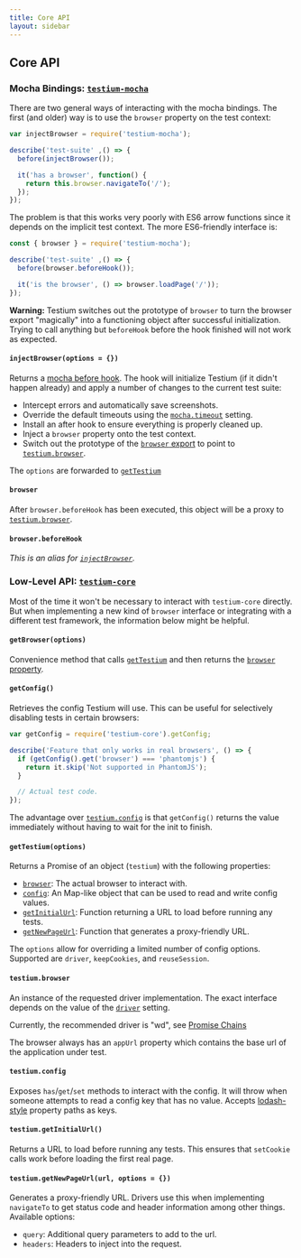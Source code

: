 ```yaml
---
title: Core API
layout: sidebar
---
```


## Core API

### Mocha Bindings: [`testium-mocha`](https://www.npmjs.com/package/testium-mocha)

There are two general ways of interacting with the mocha bindings.
The first (and older) way is to use the `browser` property on the test context:

```js
var injectBrowser = require('testium-mocha');

describe('test-suite' ,() => {
  before(injectBrowser());

  it('has a browser', function() {
    return this.browser.navigateTo('/');
  });
});
```

The problem is that this works very poorly with ES6 arrow functions since it depends on the implicit test context.
The more ES6-friendly interface is:

```js
const { browser } = require('testium-mocha');

describe('test-suite' ,() => {
  before(browser.beforeHook());

  it('is the browser', () => browser.loadPage('/'));
});
```

**Warning:** Testium switches out the prototype of `browser` to turn the browser export "magically" into a functioning object after successful initialization.
Trying to call anything but `beforeHook` before the hook finished will not work as expected.

#### `injectBrowser(options = {})`

Returns a [mocha before hook](http://mochajs.org/#hooks).
The hook will initialize Testium (if it didn't happen already)
and apply a number of changes to the current test suite:

* Intercept errors and automatically save screenshots.
* Override the default timeouts using the [`mocha.timeout`](/config.html#mocha-timeout) setting.
* Install an after hook to ensure everything is properly cleaned up.
* Inject a `browser` property onto the test context.
* Switch out the prototype of the [`browser` export](/api/#browser) to point to [`testium.browser`](/api/#testium-browser).

The `options` are forwarded to [`getTestium`](/api/#gettestium-options)

#### `browser`

After `browser.beforeHook` has been executed,
this object will be a proxy to [`testium.browser`](/api/#testium-browser).

#### `browser.beforeHook`

*This is an alias for [`injectBrowser`](/api/#injectbrowser-options).*

### Low-Level API: [`testium-core`](https://www.npmjs.com/package/testium-core)

Most of the time it won't be necessary to interact with `testium-core` directly.
But when implementing a new kind of `browser` interface or integrating with a different test framework,
the information below might be helpful.

#### `getBrowser(options)`

Convenience method that calls [`getTestium`](/api/#gettestium-options) and 
then returns the [`browser` property](/api/#testium-browser).

#### `getConfig()`

Retrieves the config Testium will use.
This can be useful for selectively disabling tests in certain browsers:

```js
var getConfig = require('testium-core').getConfig;

describe('Feature that only works in real browsers', () => {
  if (getConfig().get('browser') === 'phantomjs') {
    return it.skip('Not supported in PhantomJS');
  }

  // Actual test code.
});
```

The advantage over [`testium.config`](/api/#testium-config) is that `getConfig()` 
returns the value immediately without having to wait for the init to finish.

#### `getTestium(options)`

Returns a Promise of an object (`testium`) with the following properties:

* [`browser`](/api/#testium-browser): The actual browser to interact with.
* [`config`](/api/#testium-config): An Map-like object that can be used to read and write config values.
* [`getInitialUrl`](/api/#testium-getinitialurl):
  Function returning a URL to load before running any tests.
* [`getNewPageUrl`](/api/#testium-getnewpageurl-url-options):
  Function that generates a proxy-friendly URL.

The `options` allow for overriding a limited number of config options.
Supported are `driver`, `keepCookies`, and `reuseSession`.

#### `testium.browser`

An instance of the requested driver implementation.
The exact interface depends on the value of the [`driver`](/config.html#driver) setting.

Currently, the recommended driver is "wd", see [Promise Chains](api/wd/)

The browser always has an `appUrl` property which contains the base url of the application under test.

#### `testium.config`

Exposes `has`/`get`/`set` methods to interact with the config.
It will throw when someone attempts to read a config key that has no value.
Accepts [lodash-style](https://lodash.com/docs#get) property paths as keys.

#### `testium.getInitialUrl()`

Returns a URL to load before running any tests.
This ensures that `setCookie` calls work before loading the first real page.

#### `testium.getNewPageUrl(url, options = {})`

Generates a proxy-friendly URL.
Drivers use this when implementing `navigateTo` to get status code and header information among other things.
Available options:

* `query`: Additional query parameters to add to the url.
* `headers`: Headers to inject into the request.
